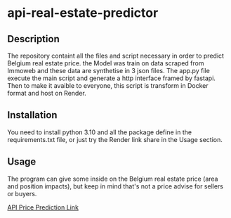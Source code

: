 # api-real-estate-predictor

## Description
The repository containt all the files and script necessary in order to predict
Belgium real estate price. the Model was train on data scraped from Immoweb and these data
are synthetise in 3 json files. The app.py file execute the main script and generate a http interface framed by fastapi.
Then to make it avaible to everyone, this script is transform in Docker format and host on Render.

## Installation
You need to install python 3.10 and all the package define in the requirements.txt file, or just try the 
Render link share in the Usage section.

## Usage
The program can give some inside on the Belgium real estate price (area and position impacts), but keep in mind that's not a price advise
for sellers or buyers.

[API Price Prediction Link](https://api-demo-real-estate-predictor-av.onrender.com)
